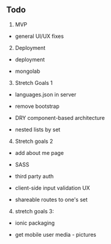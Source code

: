 

## Todo

1.  MVP  

- general UI/UX fixes  


2.  Deployment  

- deployment

- mongolab  


3. Stretch Goals 1

- languages.json in server

- remove bootstrap

- DRY component-based architecture  

- nested lists by set  


4. Stretch goals  2

- add about me page

- SASS  

- third party auth  

- client-side input validation UX  

- shareable routes to one's set  


4.  stretch goals 3:  

- ionic packaging

- get mobile user media - pictures  

